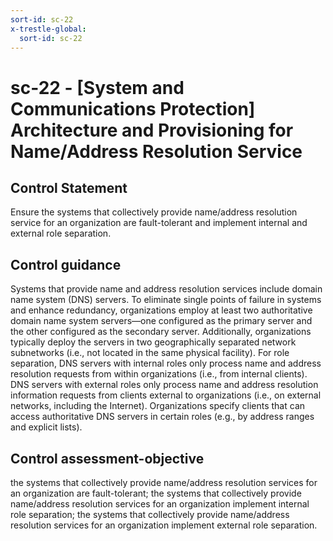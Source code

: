 ```yaml
---
sort-id: sc-22
x-trestle-global:
  sort-id: sc-22
---
```


# sc-22 - \[System and Communications Protection\] Architecture and Provisioning for Name/Address Resolution Service

## Control Statement

Ensure the systems that collectively provide name/address resolution service for an organization are fault-tolerant and implement internal and external role separation.

## Control guidance

Systems that provide name and address resolution services include domain name system (DNS) servers. To eliminate single points of failure in systems and enhance redundancy, organizations employ at least two authoritative domain name system servers—one configured as the primary server and the other configured as the secondary server. Additionally, organizations typically deploy the servers in two geographically separated network subnetworks (i.e., not located in the same physical facility). For role separation, DNS servers with internal roles only process name and address resolution requests from within organizations (i.e., from internal clients). DNS servers with external roles only process name and address resolution information requests from clients external to organizations (i.e., on external networks, including the Internet). Organizations specify clients that can access authoritative DNS servers in certain roles (e.g., by address ranges and explicit lists).

## Control assessment-objective

the systems that collectively provide name/address resolution services for an organization are fault-tolerant;
the systems that collectively provide name/address resolution services for an organization implement internal role separation;
the systems that collectively provide name/address resolution services for an organization implement external role separation.
